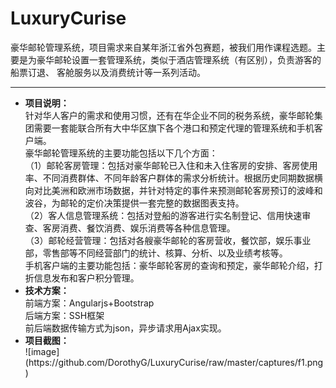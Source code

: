 # LuxuryCurise
豪华邮轮管理系统，项目需求来自某年浙江省外包赛题，被我们用作课程选题。主要是为豪华邮轮设置一套管理系统，类似于酒店管理系统（有区别），负责游客的船票订退、
客舱服务以及消费统计等一系列活动。
<br/>
<hr/>
<ul>
<li><b>项目说明：</b><br/>
针对华人客户的需求和使用习惯，还有在华企业不同的税务系统，豪华邮轮集团需要一套能联合所有大中华区旗下各个港口和预定代理的管理系统和手机客户端。
<br/>豪华邮轮管理系统的主要功能包括以下几个方面：
<br/>（1）邮轮客房管理：包括对豪华邮轮已入住和未入住客房的安排、客房使用率、不同消费群体、不同年龄客户群体的需求分析统计。根据历史同期数据横向对比美洲和欧洲市场数据，并针对特定的事件来预测邮轮客房预订的波峰和波谷，为邮轮的定价决策提供一套完整的数据图表支持。
<br/>（2）客人信息管理系统：包括对登船的游客进行实名制登记、信用快速审查、客房消费、餐饮消费、娱乐消费等各种信息管理。
<br/>（3）邮轮经营管理：包括对各艘豪华邮轮的客房营收，餐饮部，娱乐事业部，零售部等不同经营部门的统计、核算、分析、以及业绩考核等。
<br/>手机客户端的主要功能包括：豪华邮轮客房的查询和预定，豪华邮轮介绍，打折信息发布和客户积分管理。
</li>
<li><b>技术方案：</b><br/>
前端方案：Angularjs+Bootstrap<br/>
后端方案：SSH框架<br/>
前后端数据传输方式为json，异步请求用Ajax实现。<br/></li>
<li><b>项目截图：</b><br/>
![image](https://github.com/DorothyG/LuxuryCurise/raw/master/captures/f1.png)
</li>
</ul>
